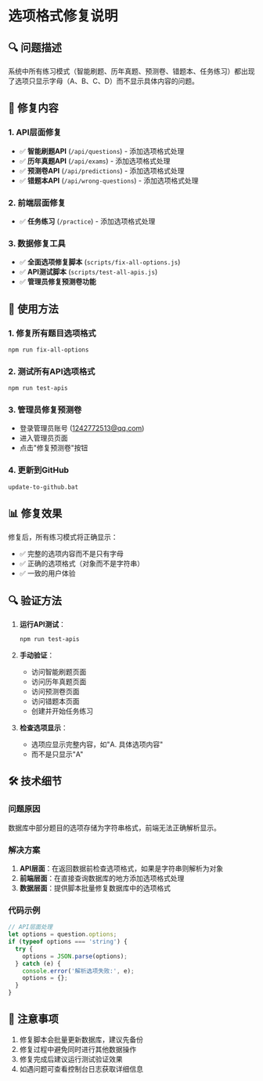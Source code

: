 # 选项格式修复说明

## 🔍 问题描述

系统中所有练习模式（智能刷题、历年真题、预测卷、错题本、任务练习）都出现了选项只显示字母（A、B、C、D）而不显示具体内容的问题。

## 🔧 修复内容

### 1. API层面修复
- ✅ **智能刷题API** (`/api/questions`) - 添加选项格式处理
- ✅ **历年真题API** (`/api/exams`) - 添加选项格式处理  
- ✅ **预测卷API** (`/api/predictions`) - 添加选项格式处理
- ✅ **错题本API** (`/api/wrong-questions`) - 添加选项格式处理

### 2. 前端层面修复
- ✅ **任务练习** (`/practice`) - 添加选项格式处理

### 3. 数据修复工具
- ✅ **全面选项修复脚本** (`scripts/fix-all-options.js`)
- ✅ **API测试脚本** (`scripts/test-all-apis.js`)
- ✅ **管理员修复预测卷功能**

## 🚀 使用方法

### 1. 修复所有题目选项格式
```bash
npm run fix-all-options
```

### 2. 测试所有API选项格式
```bash
npm run test-apis
```

### 3. 管理员修复预测卷
- 登录管理员账号 (1242772513@qq.com)
- 进入管理员页面
- 点击"修复预测卷"按钮

### 4. 更新到GitHub
```bash
update-to-github.bat
```

## 📊 修复效果

修复后，所有练习模式将正确显示：
- ✅ 完整的选项内容而不是只有字母
- ✅ 正确的选项格式（对象而不是字符串）
- ✅ 一致的用户体验

## 🔍 验证方法

1. **运行API测试**：
   ```bash
   npm run test-apis
   ```

2. **手动验证**：
   - 访问智能刷题页面
   - 访问历年真题页面
   - 访问预测卷页面
   - 访问错题本页面
   - 创建并开始任务练习

3. **检查选项显示**：
   - 选项应显示完整内容，如"A. 具体选项内容"
   - 而不是只显示"A"

## 🛠️ 技术细节

### 问题原因
数据库中部分题目的选项存储为字符串格式，前端无法正确解析显示。

### 解决方案
1. **API层面**：在返回数据前检查选项格式，如果是字符串则解析为对象
2. **前端层面**：在直接查询数据库的地方添加选项格式处理
3. **数据层面**：提供脚本批量修复数据库中的选项格式

### 代码示例
```javascript
// API层面处理
let options = question.options;
if (typeof options === 'string') {
  try {
    options = JSON.parse(options);
  } catch (e) {
    console.error('解析选项失败:', e);
    options = {};
  }
}
```

## 📝 注意事项

1. 修复脚本会批量更新数据库，建议先备份
2. 修复过程中避免同时进行其他数据操作
3. 修复完成后建议运行测试验证效果
4. 如遇问题可查看控制台日志获取详细信息
